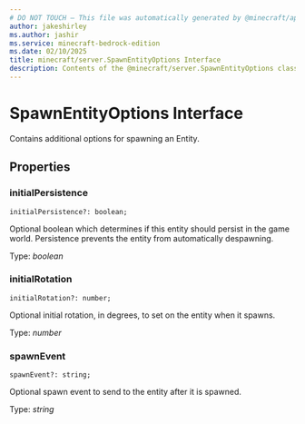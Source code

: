 ```yaml
---
# DO NOT TOUCH — This file was automatically generated by @minecraft/api-docs-generator, to report problems file an issue at https://github.com/Mojang/minecraft-scripting-libraries
author: jakeshirley
ms.author: jashir
ms.service: minecraft-bedrock-edition
ms.date: 02/10/2025
title: minecraft/server.SpawnEntityOptions Interface
description: Contents of the @minecraft/server.SpawnEntityOptions class.
---
```

# SpawnEntityOptions Interface

Contains additional options for spawning an Entity.

## Properties

### **initialPersistence**
`initialPersistence?: boolean;`

Optional boolean which determines if this entity should persist in the game world. Persistence prevents the entity from automatically despawning.

Type: *boolean*

### **initialRotation**
`initialRotation?: number;`

Optional initial rotation, in degrees, to set on the entity when it spawns.

Type: *number*

### **spawnEvent**
`spawnEvent?: string;`

Optional spawn event to send to the entity after it is spawned.

Type: *string*
